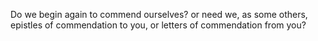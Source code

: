 Do we begin again to commend ourselves? or need we, as some others, epistles of commendation to you, or letters of commendation from you?
